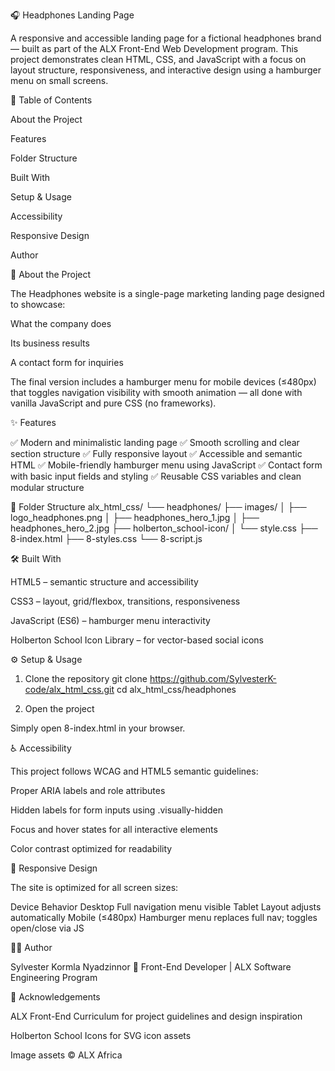 🎧 Headphones Landing Page

A responsive and accessible landing page for a fictional headphones brand — built as part of the ALX Front-End Web Development program.
This project demonstrates clean HTML, CSS, and JavaScript with a focus on layout structure, responsiveness, and interactive design using a hamburger menu on small screens.

📖 Table of Contents

About the Project

Features

Folder Structure

Built With

Setup & Usage

Accessibility

Responsive Design


Author

🧠 About the Project

The Headphones website is a single-page marketing landing page designed to showcase:

What the company does

Its business results

A contact form for inquiries

The final version includes a hamburger menu for mobile devices (≤480px) that toggles navigation visibility with smooth animation — all done with vanilla JavaScript and pure CSS (no frameworks).

✨ Features

✅ Modern and minimalistic landing page
✅ Smooth scrolling and clear section structure
✅ Fully responsive layout
✅ Accessible and semantic HTML
✅ Mobile-friendly hamburger menu using JavaScript
✅ Contact form with basic input fields and styling
✅ Reusable CSS variables and clean modular structure

📂 Folder Structure
alx_html_css/
└── headphones/
    ├── images/
    │   ├── logo_headphones.png
    │   ├── headphones_hero_1.jpg
    │   ├── headphones_hero_2.jpg
    ├── holberton_school-icon/
    │   └── style.css
    ├── 8-index.html
    ├── 8-styles.css
    └── 8-script.js

🛠️ Built With

HTML5 – semantic structure and accessibility

CSS3 – layout, grid/flexbox, transitions, responsiveness

JavaScript (ES6) – hamburger menu interactivity

Holberton School Icon Library – for vector-based social icons

⚙️ Setup & Usage
1. Clone the repository
git clone https://github.com/SylvesterK-code/alx_html_css.git
cd alx_html_css/headphones

2. Open the project

Simply open 8-index.html in your browser.


♿ Accessibility

This project follows WCAG and HTML5 semantic guidelines:

Proper ARIA labels and role attributes

Hidden labels for form inputs using .visually-hidden

Focus and hover states for all interactive elements

Color contrast optimized for readability

📱 Responsive Design

The site is optimized for all screen sizes:

Device	Behavior
Desktop	Full navigation menu visible
Tablet	Layout adjusts automatically
Mobile (≤480px)	Hamburger menu replaces full nav; toggles open/close via JS

👨‍💻 Author

Sylvester Kormla Nyadzinnor
📍 Front-End Developer | ALX Software Engineering Program


🏁 Acknowledgements

ALX Front-End Curriculum for project guidelines and design inspiration

Holberton School Icons for SVG icon assets

Image assets © ALX Africa 